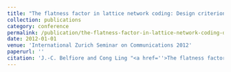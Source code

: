 ```yaml
---
title: "The flatness factor in lattice network coding: Design criterion and decoding algorithm"
collection: publications
category: conference
permalink: /publication/the-flatness-factor-in-lattice-network-coding-design-criterion-and-decoding-algorithm
date: 2012-01-01
venue: 'International Zurich Seminar on Communications 2012'
paperurl: ''
citation: 'J.-C. Belfiore and Cong Ling "<a href=''>The flatness factor in lattice network coding: Design criterion and decoding algorithm</a>", International Zurich Seminar on Communications 2012, invited paper.'
---
```

